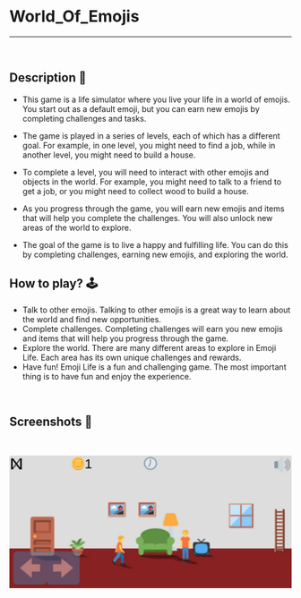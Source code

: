 # **World_Of_Emojis** 

---

<br>

## **Description 📃**
- This game is a life simulator where you live your life in a world of emojis. You start out as a default emoji, but you can earn new emojis by completing challenges and tasks.

- The game is played in a series of levels, each of which has a different goal. For example, in one level, you might need to find a job, while in another level, you might need to build a house.

- To complete a level, you will need to interact with other emojis and objects in the world. For example, you might need to talk to a friend to get a job, or you might need to collect wood to build a house.

- As you progress through the game, you will earn new emojis and items that will help you complete the challenges. You will also unlock new areas of the world to explore.

- The goal of the game is to live a happy and fulfilling life. You can do this by completing challenges, earning new emojis, and exploring the world.


## **How to play? 🕹️**

- Talk to other emojis. Talking to other emojis is a great way to learn about the world and find new opportunities.
- Complete challenges. Completing challenges will earn you new emojis and items that will help you progress through the game.
- Explore the world. There are many different areas to explore in Emoji Life. Each area has its own unique challenges and rewards.
- Have fun! Emoji Life is a fun and challenging game. The most important thing is to have fun and enjoy the experience.


<br>

## **Screenshots 📸**

<br>

![World Of Emojis](../../assets/images/World_Of_Emojis.jpg)

<br>

